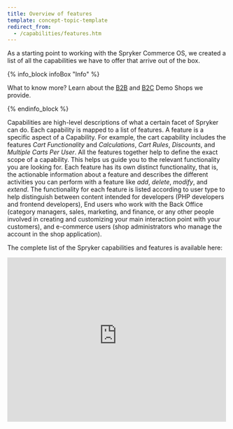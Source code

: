 ```yaml
---
title: Overview of features
template: concept-topic-template
redirect_from:
  - /capabilities/features.htm
---
```


As a starting point to working with the Spryker Commerce OS, we created a list of all the capabilities we have to offer that arrive out of the box. 

{% info_block infoBox "Info" %}

What to know more? Learn about the [B2B](/docs/scos/user/intro-to-spryker/b2b-suite.html) and [B2C](/docs/scos/user/intro-to-spryker/b2c-suite.html) Demo Shops we provide.

{% endinfo_block %}

Capabilities are high-level descriptions of what a certain facet of Spryker can do. Each capability is mapped to a list of features. A feature is a specific aspect of a Capability. For example, the cart capability includes the features *Cart Functionality* and *Calculations*, *Cart Rules*, *Discounts*, and *Multiple Carts Per User*. All the features together help to define the exact scope of a capability. This helps us guide you to the relevant functionality you are looking for. Each feature has its own distinct functionality, that is, the actionable information about a feature and describes the different activities you can perform with a feature like *add*, *delete*, *modify*, and *extend*. The functionality for each feature is listed according to user type to help distinguish between content intended for developers (PHP developers and frontend developers), End users who work with the Back Office (category managers, sales, marketing, and finance, or any other people involved in creating and customizing your main interaction point with your customers), and e-commerce users (shop administrators who manage the account in the shop application). 

The complete list of the Spryker capabilities and features is available here: 

<embed src="https://spryker.s3.eu-central-1.amazonaws.com/docs/scos/user/intro-to-spryker/overview-of-features/Spryker_API_Catalog_August_2021_EN.pdf" width="500" height="375" 
 type="application/pdf">